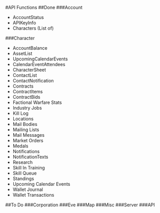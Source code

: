 #API Functions
##Done
###Account
- AccountStatus
- APIKeyInfo
- Characters (List of)

###Character
- AccountBalance
- AssetList
- UpcomingCalendarEvents
- CalendarEventAttendees
- CharacterSheet
- ContactList
- ContactNotification
- Contracts
- ContractItems
- ContractBids
- Factional Warfare Stats
- Industry Jobs
- Kill Log
- Locations
- Mail Bodies
- Mailing Lists
- Mail Messages
- Market Orders
- Medals
- Notifications
- NotificationTexts
- Research
- Skill In Training
- Skill Queue
- Standings
- Upcoming Calendar Events
- Wallet Journal
- Wallet Transactions

##To Do
###Corporation
###Eve
###Map
###Misc
###Server
###API

